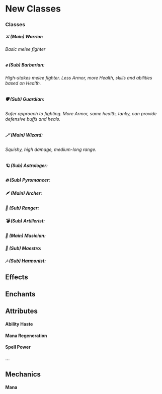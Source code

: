 # New Classes

### Classes

##### ⚔️ (Main) Warrior:
###### Basic melee fighter

##### ✊ (Sub) Barbarian:
###### High-stakes melee fighter. Less Armor, more Health, skills and abilities based on Health.

##### 🛡️ (Sub) Guardian:
###### Safer approach to fighting. More Armor, same health, tanky, can provide defensive buffs and heals.

##### 🪄 (Main) Wizard:
###### Squishy, high damage, medium-long range.

##### 🪐 (Sub) Astrologer:

##### 🔥 (Sub) Pyromancer:

##### 🪶 (Main) Archer:

##### 🏹 (Sub) Ranger:

##### 💣 (Sub) Artillerist:

##### 📓 (Main) Musician:

##### 🎼 (Sub) Maestro:

##### 🎶 (Sub) Harmonist:

## Effects

## Enchants

## Attributes
#### Ability Haste
#### Mana Regeneration
#### Spell Power
#### ...

## Mechanics
#### Mana
